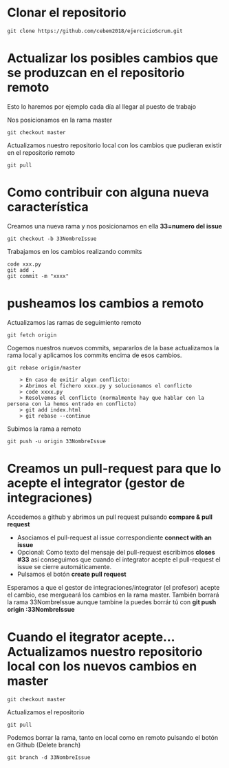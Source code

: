 # Clonar el repositorio

```
git clone https://github.com/cebem2018/ejercicioScrum.git
```

# Actualizar los posibles cambios que se produzcan en el repositorio remoto
Esto lo haremos por ejemplo cada día al llegar al puesto de trabajo

Nos posicionamos en la rama master
```
git checkout master
```
Actualizamos nuestro repositorio local con los cambios que pudieran existir en el repositorio remoto
```
git pull
```

# Como contribuir con alguna nueva característica

Creamos una nueva rama y nos posicionamos en ella **33=numero del issue**
```
git checkout -b 33NombreIssue
```
Trabajamos en los cambios realizando commits
```
code xxx.py
git add .
git commit -m "xxxx"
```
# pusheamos los cambios a remoto

Actualizamos las ramas de seguimiento remoto
```
git fetch origin
```
Cogemos nuestros nuevos commits, separarlos de la base actualizamos la rama local y aplicamos los commits encima de esos cambios.
```
git rebase origin/master
```

        > En caso de exitir algun conflicto:
        > Abrimos el fichero xxxx.py y solucionamos el conflicto
        > code xxxx.py
        > Resolvemos el conflicto (normalmente hay que hablar con la persona con la hemos entrado en conflicto)
        > git add index.html
        > git rebase --continue


Subimos la rama a remoto
```
git push -u origin 33NombreIssue
```


# Creamos un pull-request para que lo acepte el integrator (gestor de integraciones)
Accedemos a github y abrimos un pull request pulsando **compare & pull request**
- Asociamos el pull-request al issue correspondiente **connect with an issue**
- Opcional: Como texto del mensaje del pull-request escribimos __closes #33__ así conseguimos que cuando el integrator acepte el pull-request el issue se cierre automáticamente.
- Pulsamos el botón **create pull request**

Esperamos a que el gestor de integraciones/integrator (el profesor) acepte el cambio, ese mergueará los cambios en la rama master. También borrará la rama 33NombreIssue aunque tambine la puedes borrár tú con **git push origin :33NombreIssue**


# Cuando el itegrator acepte... Actualizamos nuestro repositorio local con los nuevos cambios en master
```
git checkout master
```
Actualizamos el repositorio
```
git pull
```
Podemos borrar la rama, tanto en local como en remoto pulsando el botón en Github (Delete branch)
```
git branch -d 33NombreIssue
```
